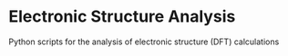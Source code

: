 # Electronic Structure Analysis
Python scripts for the analysis of electronic structure (DFT) calculations
